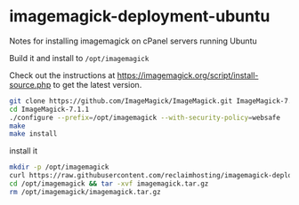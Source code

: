 # imagemagick-deployment-ubuntu

Notes for installing imagemagick on cPanel servers running Ubuntu
 
Build it and install to `/opt/imagemagick`

Check out the instructions at https://imagemagick.org/script/install-source.php to get the latest version.
```bash
git clone https://github.com/ImageMagick/ImageMagick.git ImageMagick-7.1.1
cd ImageMagick-7.1.1
./configure --prefix=/opt/imagemagick --with-security-policy=websafe
make
make install
```

install it 
```bash
mkdir -p /opt/imagemagick
curl https://raw.githubusercontent.com/reclaimhosting/imagemagick-deployment-ubuntu/main/imagemagick.tar.gz -o /opt/imagemagick/imagemagick.tar.gz
cd /opt/imagemagick && tar -xvf imagemagick.tar.gz
rm /opt/imagemagick/imagemagick.tar.gz
```